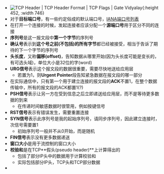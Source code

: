 - ![TCP Header | TCP Header Format | TCP Flags | Gate Vidyalay](https://www.gatevidyalay.com/wp-content/uploads/2018/09/TCP-Header-Format.png){:height 452, :width 746}
- 对于**目标端口号**，有一些约定俗成的默认端口号，[IANA端口号列表](https://www.iana.org/assignments/service-names-port-numbers/service-names-port-numbers.xhtml?&page=1)
- 在打开一个连接的时候，发起连接者应该分配一个**源端口号**用于区分不同的连接
- **序列号**是这一报文段中**第一个字节**的序列号
- **确认号**表示到**这个号之前(不包括)的所有字节**都已经被接受，相当于告诉了期待的下一个字节的序列号
- **头长度**，又称**偏移(offset)**，告知数据从哪里开始(因为头长度可能是变长的，有可选头域)，单位大小是32位的字(word)
- **URG信号**表示这个报文段的数据很重要，需要尽快地送给应用层
	- 若置为1，则**Urgent Pointer**段告知紧急数据在报文段的哪一部分
- 在实际通信中，只有第一个用于建立连接的报文段的**ACK**不置1，在整个数据传输中，所有的报文段的ACK都置1(?)
- **PSH信号**表示让另一方在受到信息之后立即递送给应用层，而不是等待更多数据的到来
	- 在传递时间敏感数据时很管用，例如按键信号
- **RST信号**表示有错误发生，需要重置连接
- **SYN信号**表示此序列号是我的起始序列号，请同步序列号，因此建立连接时，次信号需要置1
	- 初始序列号一般并不从0开始，而是随机
- **FIN信号**表示没有更多数据递送
- **窗口大小**是用于流控制的窗口大小
- **校验和**是在TCP**假头(pseudo header)**上计算得出的
	- 包括了部分IP头中的数据用于计算校验和
	- 实际包括部分IP头，TCP头和TCP部分数据
-